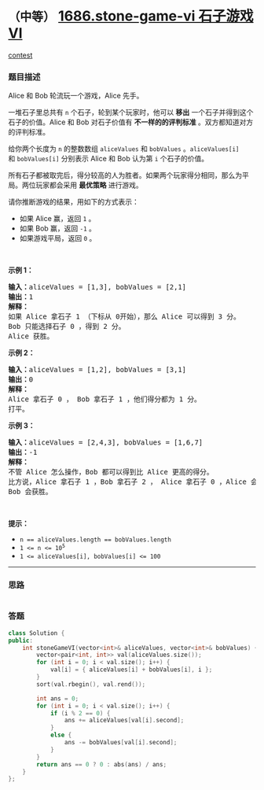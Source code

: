 # `（中等）` [1686.stone-game-vi 石子游戏 VI](https://leetcode-cn.com/problems/stone-game-vi/)

[contest](https://leetcode-cn.com/contest/biweekly-contest-41/problems/stone-game-vi/)

### 题目描述
<p>Alice 和&nbsp;Bob 轮流玩一个游戏，Alice 先手。</p>

<p>一堆石子里总共有&nbsp;<code>n</code>&nbsp;个石子，轮到某个玩家时，他可以 <strong>移出</strong>&nbsp;一个石子并得到这个石子的价值。Alice 和 Bob 对石子价值有 <strong>不一样的的评判标准</strong>&nbsp;。双方都知道对方的评判标准。</p>

<p>给你两个长度为 <code>n</code>&nbsp;的整数数组&nbsp;<code>aliceValues</code> 和&nbsp;<code>bobValues</code>&nbsp;。<code>aliceValues[i]</code> 和&nbsp;<code>bobValues[i]</code>&nbsp;分别表示 Alice 和 Bob 认为第&nbsp;<code>i</code>&nbsp;个石子的价值。</p>

<p>所有石子都被取完后，得分较高的人为胜者。如果两个玩家得分相同，那么为平局。两位玩家都会采用 <b>最优策略</b>&nbsp;进行游戏。</p>

<p>请你推断游戏的结果，用如下的方式表示：</p>

<ul>
	<li>如果 Alice 赢，返回&nbsp;<code>1</code>&nbsp;。</li>
	<li>如果 Bob 赢，返回&nbsp;<code>-1</code>&nbsp;。</li>
	<li>如果游戏平局，返回&nbsp;<code>0</code>&nbsp;。</li>
</ul>

<p>&nbsp;</p>

<p><strong>示例 1：</strong></p>

<pre><b>输入：</b>aliceValues = [1,3], bobValues = [2,1]
<b>输出：</b>1
<strong>解释：</strong>
如果 Alice 拿石子 1 （下标从 0开始），那么 Alice 可以得到 3 分。
Bob 只能选择石子 0 ，得到 2 分。
Alice 获胜。
</pre>

<p><strong>示例 2：</strong></p>

<pre><strong>输入：</strong>aliceValues = [1,2], bobValues = [3,1]
<b>输出：</b>0
<strong>解释：</strong>
Alice 拿石子 0 ， Bob 拿石子 1 ，他们得分都为 1 分。
打平。
</pre>

<p><strong>示例 3：</strong></p>

<pre><b>输入：</b>aliceValues = [2,4,3], bobValues = [1,6,7]
<b>输出：</b>-1
<strong>解释：</strong>
不管 Alice 怎么操作，Bob 都可以得到比 Alice 更高的得分。
比方说，Alice 拿石子 1 ，Bob 拿石子 2 ， Alice 拿石子 0 ，Alice 会得到 6 分而 Bob 得分为 7 分。
Bob 会获胜。
</pre>

<p>&nbsp;</p>

<p><strong>提示：</strong></p>

<ul>
	<li><code>n == aliceValues.length == bobValues.length</code></li>
	<li><code>1 &lt;= n &lt;= 10<sup>5</sup></code></li>
	<li><code>1 &lt;= aliceValues[i], bobValues[i] &lt;= 100</code></li>
</ul>


---
### 思路
```
```



### 答题
``` C++
class Solution {
public:
    int stoneGameVI(vector<int>& aliceValues, vector<int>& bobValues) {
        vector<pair<int, int>> val(aliceValues.size());
        for (int i = 0; i < val.size(); i++) {
            val[i] = { aliceValues[i] + bobValues[i], i };
        }
        sort(val.rbegin(), val.rend());

        int ans = 0;
        for (int i = 0; i < val.size(); i++) {
            if (i % 2 == 0) {
                ans += aliceValues[val[i].second];
            }
            else {
                ans -= bobValues[val[i].second];
            }
        }
        return ans == 0 ? 0 : abs(ans) / ans;
    }
};
```




